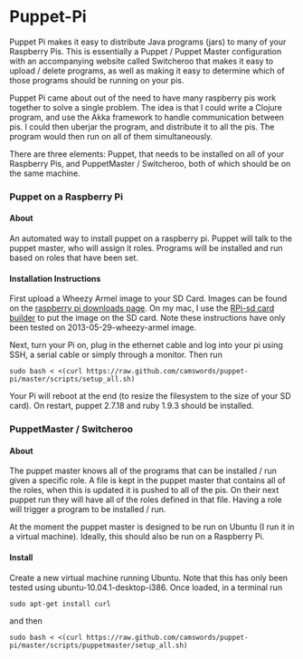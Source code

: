

# Puppet-Pi #

Puppet Pi makes it easy to distribute Java programs (jars) to many of your Raspberry Pis. This is essentially a Puppet / Puppet Master configuration with an accompanying website called Switcheroo that makes it easy to upload / delete programs, as well as making it easy to determine which of those programs should be running on your pis.

Puppet Pi came about out of the need to have many raspberry pis work together to solve a single problem. The idea is that I could write a Clojure program, and use the Akka framework to handle communication between pis. I could then uberjar the program, and distribute it to all the pis. The program would then run on all of them simultaneously.


There are three elements: Puppet, that needs to be installed on all of your Raspberry Pis, and PuppetMaster / Switcheroo, both of which should be on the same machine.


### Puppet on a Raspberry Pi ###

#### About ####
An automated way to install puppet on a raspberry pi. Puppet will talk to the puppet master, who will assign it roles. Programs will be installed and run based on roles that have been set.

#### Installation Instructions ####

First upload a Wheezy Armel image to your SD Card. Images can be found on the [raspberry pi downloads page](http://www.raspberrypi.org/downloads). On my mac, I use the [RPi-sd card builder](http://alltheware.wordpress.com/2012/12/11/easiest-way-sd-card-setup/) to put the image on the SD card. Note these instructions have only been tested on 2013-05-29-wheezy-armel image. 

Next, turn your Pi on, plug in the ethernet cable and log into your pi using SSH, a serial cable or simply through a monitor. Then run

`sudo bash < <(curl https://raw.github.com/camswords/puppet-pi/master/scripts/setup_all.sh)`

Your Pi will reboot at the end (to resize the filesystem to the size of your SD card). On restart, puppet 2.7.18 and ruby 1.9.3 should be installed.



### PuppetMaster / Switcheroo ###

#### About ####
The puppet master knows all of the programs that can be installed / run given a specific role. A file is kept in the puppet master that contains all of the roles, when this is updated it is pushed to all of the pis. On their next puppet run they will have all of the roles defined in that file. Having a role will trigger a program to be installed / run.

At the moment the puppet master is designed to be run on Ubuntu (I run it in a virtual machine). Ideally, this should also be run on a Raspberry Pi.

#### Install ####
Create a new virtual machine running Ubuntu. Note that this has only been tested using ubuntu-10.04.1-desktop-i386. Once loaded, in a terminal run

`sudo apt-get install curl`

and then

`sudo bash < <(curl https://raw.github.com/camswords/puppet-pi/master/scripts/puppetmaster/setup_all.sh)`




